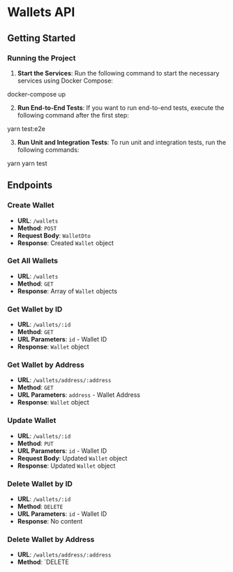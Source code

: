 # Wallets API

## Getting Started

### Running the Project

1. **Start the Services**: Run the following command to start the necessary services using Docker Compose:

docker-compose up

2. **Run End-to-End Tests**: If you want to run end-to-end tests, execute the following command after the first step:

yarn test:e2e

3. **Run Unit and Integration Tests**: To run unit and integration tests, run the following commands:

yarn
yarn test

## Endpoints

### Create Wallet

- **URL**: `/wallets`
- **Method**: `POST`
- **Request Body**: `WalletDto`
- **Response**: Created `Wallet` object

### Get All Wallets

- **URL**: `/wallets`
- **Method**: `GET`
- **Response**: Array of `Wallet` objects

### Get Wallet by ID

- **URL**: `/wallets/:id`
- **Method**: `GET`
- **URL Parameters**: `id` - Wallet ID
- **Response**: `Wallet` object

### Get Wallet by Address

- **URL**: `/wallets/address/:address`
- **Method**: `GET`
- **URL Parameters**: `address` - Wallet Address
- **Response**: `Wallet` object

### Update Wallet

- **URL**: `/wallets/:id`
- **Method**: `PUT`
- **URL Parameters**: `id` - Wallet ID
- **Request Body**: Updated `Wallet` object
- **Response**: Updated `Wallet` object

### Delete Wallet by ID

- **URL**: `/wallets/:id`
- **Method**: `DELETE`
- **URL Parameters**: `id` - Wallet ID
- **Response**: No content

### Delete Wallet by Address

- **URL**: `/wallets/address/:address`
- **Method**: `DELETE
